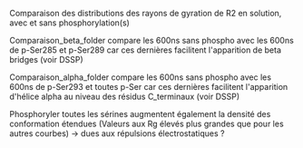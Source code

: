 Comparaison des distributions des rayons de gyration de R2 en solution, avec et sans phosphorylation(s)

Comparaison_beta_folder compare les 600ns sans phospho avec les 600ns de p-Ser285 et p-Ser289 car ces dernières facilitent l'apparition de beta bridges (voir DSSP)

Comparaison_alpha_folder compare les 600ns sans phospho avec les 600ns de p-Ser293 et toutes p-Ser car ces dernières facilitent l'apparition d'hélice alpha au niveau des résidus C_terminaux (voir DSSP)


Phosphoryler toutes les sérines augmentent également la densité des conformation étendues (Valeurs aux Rg élevés plus grandes que pour les autres courbes)
-> dues aux répulsions électrostatiques ?
